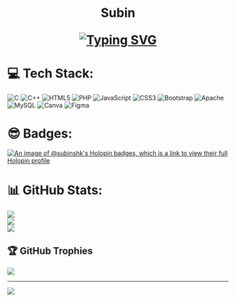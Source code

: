 <h1 align="center">Subin

<a href="https://git.io/typing-svg"><img src="https://readme-typing-svg.herokuapp.com?font=Indie+Flower&size=24&pause=1000&color=00FFD3&width=270&lines=Computer+Science+Student" alt="Typing SVG" /></a>

</h1>

# 💻 Tech Stack:
![C](https://img.shields.io/badge/c-%2300599C.svg?style=flat&logo=c&logoColor=white) ![C++](https://img.shields.io/badge/c++-%2300599C.svg?style=flat&logo=c%2B%2B&logoColor=white) ![HTML5](https://img.shields.io/badge/html5-%23E34F26.svg?style=flat&logo=html5&logoColor=white) ![PHP](https://img.shields.io/badge/php-%23777BB4.svg?style=flat&logo=php&logoColor=white) ![JavaScript](https://img.shields.io/badge/javascript-%23323330.svg?style=flat&logo=javascript&logoColor=%23F7DF1E) ![CSS3](https://img.shields.io/badge/css3-%231572B6.svg?style=flat&logo=css3&logoColor=white) ![Bootstrap](https://img.shields.io/badge/bootstrap-%238511FA.svg?style=flat&logo=bootstrap&logoColor=white) ![Apache](https://img.shields.io/badge/apache-%23D42029.svg?style=flat&logo=apache&logoColor=white) ![MySQL](https://img.shields.io/badge/mysql-%2300000f.svg?style=flat&logo=mysql&logoColor=white) ![Canva](https://img.shields.io/badge/Canva-%2300C4CC.svg?style=flat&logo=Canva&logoColor=white) ![Figma](https://img.shields.io/badge/figma-%23F24E1E.svg?style=flat&logo=figma&logoColor=white)

# 😎 Badges: 
[![An image of @subinshk's Holopin badges, which is a link to view their full Holopin profile](https://holopin.me/subinshk)](https://holopin.io/@subinshk)

# 📊 GitHub Stats:
![](https://github-readme-stats.vercel.app/api?username=subin-shk&theme=dark&hide_border=false&include_all_commits=true&count_private=true)<br/>
![](https://github-readme-streak-stats.herokuapp.com/?user=subin-shk&theme=dark&hide_border=false)<br/>
![](https://github-readme-stats.vercel.app/api/top-langs/?username=subin-shk&theme=dark&hide_border=false&include_all_commits=true&count_private=true&layout=compact)

## 🏆 GitHub Trophies
![](https://github-profile-trophy.vercel.app/?username=subin-shk&theme=radical&no-frame=false&no-bg=true&margin-w=4)

---
[![](https://visitcount.itsvg.in/api?id=subin-shk&icon=0&color=0)](https://visitcount.itsvg.in)

<!-- Proudly created with GPRM ( https://gprm.itsvg.in ) -->
